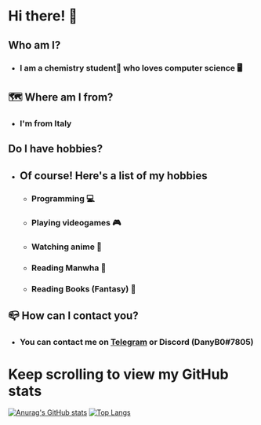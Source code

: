 # Hi there! :wave:
## Who am I?
 * ### I am a chemistry student:test_tube: who loves computer science :desktop_computer:
## :world_map: Where am I from?
 * ### I'm from Italy
## Do I have hobbies?
 * ## Of course! Here's a list of my hobbies
   * ### Programming :computer:
   * ### Playing videogames :video_game:
   * ### Watching anime :bento:
   * ### Reading Manwha :page_facing_up:
   * ### Reading Books (Fantasy) :scroll:
## :mailbox_closed: How can I contact you?
  * ### You can contact me on [Telegram](https://t.me//DanyB0) or Discord (DanyB0#7805)
# Keep scrolling to view my GitHub stats
[![Anurag's GitHub stats](https://github-readme-stats.vercel.app/api?username=DanyB0&theme=onedark&count_private=true&show_icons=true&hide_title=true&disable_animations=false&hide_border=true)](https://github.com/anuraghazra/github-readme-stats)
[![Top Langs](https://github-readme-stats.vercel.app/api/top-langs/?username=DanyB0&hide=javascript,scss,ruby,less&exclude_repo=DanyB0.github.io&theme=onedark&hide_title=true&disable_animations=false&hide_border=true)](https://github.com/anuraghazra/github-readme-stats)
